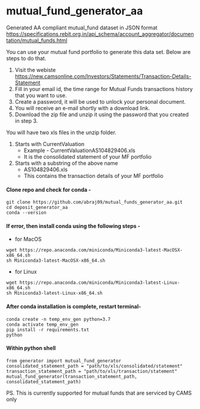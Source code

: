 # mutual_fund_generator_aa
Generated AA compliant mutual_fund dataset in JSON format
https://specifications.rebit.org.in/api_schema/account_aggregator/documentation/mutual_funds.html

You can use your mutual fund portfolio to generate this data set. Below are steps to do that.

1. Visit the webiste https://new.camsonline.com/Investors/Statements/Transaction-Details-Statement
2. Fill in your email id, the time range for Mutual Funds transactions history that you want to use.
3. Create a password, it will be used to unlock your personal document.
3. You will receive an e-mail shortly with a download link.
4. Download the zip file and unzip it using the password that you created in step 3.

You will have two xls files in the unzip folder.
1. Starts with CurrentValuation 
	- Example - CurrentValuationAS104829406.xls
	- It is the consolidated statement of your MF portfolio
2. Starts with a substring of the above name 
	- AS104829406.xls
	- This contains the transaction details of your MF portfolio

#### Clone repo and check for conda -
```
git clone https://github.com/abraj09/mutual_funds_generator_aa.git
cd deposit_generator_aa
conda --version
```
#### If error, then install conda using the following steps -

- for MacOS
```
wget https://repo.anaconda.com/miniconda/Miniconda3-latest-MacOSX-x86_64.sh
sh Miniconda3-latest-MacOSX-x86_64.sh
```
- for Linux
```
wget https://repo.anaconda.com/miniconda/Miniconda3-latest-Linux-x86_64.sh
sh Miniconda3-latest-Linux-x86_64.sh
```

#### After conda installation is complete, restart terminal-
```
conda create -n temp_env_gen python=3.7
conda activate temp_env_gen
pip install -r requirements.txt
python
```
#### Within python shell
```
from generator import mutual_fund_generator
consolidated_statement_path = "path/to/xls/consolidated/statement"
transaction_statement_path = "path/to/xls/transaction/statement"
mutual_fund_generator(transaction_statement_path, consolidated_statement_path)
```

PS. This is currently supported for mutual funds that are serviced by CAMS only 
